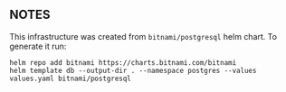 ## NOTES
This infrastructure was created from `bitnami/postgresql` helm chart. To generate it run:
```
helm repo add bitnami https://charts.bitnami.com/bitnami
helm template db --output-dir . --namespace postgres --values values.yaml bitnami/postgresql
```
